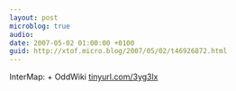 ```yaml
---
layout: post
microblog: true
audio: 
date: 2007-05-02 01:00:00 +0100
guid: http://xtof.micro.blog/2007/05/02/t46926872.html
---
```

InterMap: + OddWiki [tinyurl.com/3yg3lx](http://tinyurl.com/3yg3lx)
